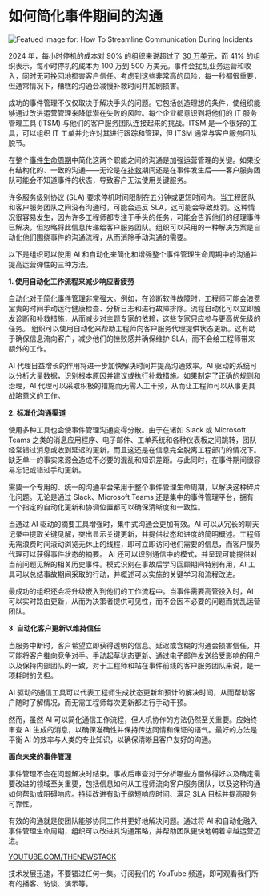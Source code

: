 # 如何简化事件期间的沟通

![Featued image for: How To Streamline Communication During Incidents](https://cdn.thenewstack.io/media/2025/04/033dd0dc-communication-1024x576.jpg)

2024 年，每小时停机的成本对 90% 的组织来说超过了 [30 万美元](https://www.calyptix.com/wp-content/uploads/Hourly-Cost-of-Downtime-ITIC.pdf)，而 41% 的组织表示，每小时停机的成本为 100 万到 500 万美元。事件会扰乱业务运营和收入，同时无可挽回地损害客户信任。考虑到这些非常高的风险，每一秒都很重要，但通常情况下，糟糕的沟通会减慢补救时间并加剧损害。

成功的事件管理不仅仅取决于解决手头的问题。它包括创造理想的条件，使组织能够通过改进运营管理来降低潜在失败的风险。每个企业都意识到将他们的 IT 服务管理工具 (ITSM) 与他们的客户服务团队连接起来的挑战。ITSM 是一个很好的工具，可以组织 IT 工单并允许对其进行跟踪和管理，但 ITSM 通常与客户服务团队脱节。

在整个[事件生命周期](https://thenewstack.io/best-practices-for-mastering-the-incident-life-cycle/)中简化这两个职能之间的沟通是加强运营管理的关键。如果没有结构化的、一致的沟通——无论是在[补救](https://thenewstack.io/5-ways-to-supercharge-incident-remediation-with-automation/)期间还是在事件发生后——客户服务团队可能会不知道事件的状态，导致客户无法使用关键服务。

许多服务级别协议 (SLA) 要求停机时间限制在五分钟或更短时间内。当工程团队和客户服务团队之间没有沟通时，可能会违反 SLA，这可能会导致处罚。这种情况很容易发生，因为许多工程师都专注于手头的任务，可能会告诉他们的经理事件已解决，但忽略将此信息传递给客户服务团队。组织可以采用的一种解决方案是自动化他们围绕事件的沟通流程，从而消除手动沟通的需要。

以下是组织可以使用 AI 和自动化来简化和增强整个事件管理生命周期中的沟通并提高运营弹性的三种方法。

**1. 使用自动化工作流程来减少响应者疲劳**

[自动化对于简化事件管理非常强大](https://thenewstack.io/chaos-to-control-3-steps-for-automating-incident-management/)。例如，在诊断软件故障时，工程师可能会浪费宝贵的时间手动运行健康检查、分析日志和进行故障排除。流程自动化可以立即触发诊断和补救措施，从而减少对主题专家的依赖，这些专家只应参与更高优先级的任务。
组织可以使用自动化来帮助工程师向客户服务代理提供状态更新。这有助于确保信息流向客户，减少他们的挫败感并确保维护 SLA，而不会给工程师带来额外的工作。

AI 代理日益增长的作用将进一步加快解决时间并提高沟通效率。AI 驱动的系统可以分析大量数据，识别根本原因并建议或执行补救措施。如果制定了正确的规则和治理，AI 代理可以采取积极的措施而无需人工干预，从而让工程师可以从事更具战略意义的工作。

**2. 标准化沟通渠道**

使用多种工具也会使事件管理沟通变得分散。由于在诸如 Slack 或 Microsoft Teams 之类的消息应用程序、电子邮件、工单系统和各种仪表板之间跳转，团队经常错过消息或收到延迟的更新，而且这还是在信息完全脱离工程部门的情况下。缺乏单一的事实来源会造成不必要的混乱和知识差距。与此同时，在事件期间很容易忘记或错过手动更新。

需要一个专用的、统一的沟通平台来用于整个事件管理生命周期，以解决这种碎片化问题。无论是通过 Slack、Microsoft Teams 还是集中的事件管理平台，拥有一个指定的自动化更新和协调位置都可以确保清晰度和一致性。

当通过 AI 驱动的摘要工具增强时，集中式沟通会更加有效。AI 可以从冗长的聊天记录中提取关键见解，突出显示关键更新，并提供状态和进度的简明概述。工程师无需浪费时间滚动浏览无休止的线程，即可立即访问他们需要的信息，而客户服务代理可以获得事件状态的摘要。
AI 还可以识别通信中的模式，并呈现可能提供对当前问题见解的相关历史事件。模式识别在事故后学习回顾期间特别有用，AI 工具可以总结事故期间采取的行动，并概述可以实施的关键学习和流程改进。

最成功的组织还会将升级嵌入到他们的工作流程中。当事件需要高管投入时，AI 可以实时路由更新，从而为决策者提供可见性，而不会因不必要的问题而扰乱运营团队。

**3. 自动化客户更新以维持信任**

当服务中断时，客户希望立即获得透明的信息。延迟或含糊的沟通会损害信任，并可能将客户推向竞争对手。手动起草状态更新、通过电子邮件发送给受影响的用户以及保持内部团队的一致，对于工程师和站在事件前线的客户服务团队来说，是一项耗时的负担。

AI 驱动的通信工具可以代表工程师生成状态更新和预计的解决时间，从而帮助客户随时了解情况，而无需工程师每次更新都进行手动干预。

然而，虽然 AI 可以简化通信工作流程，但人机协作的方法仍然至关重要。应始终审查 AI 生成的消息，以确保准确性并保持传达同情和保证的语气。最好的方法是平衡 AI 的效率与人类的专业知识，以确保清晰且客户友好的沟通。

**面向未来的事件管理**

事件管理不会在问题解决时结束。事故后审查对于分析哪些方面做得好以及确定需要改进的领域至关重要，包括信息如何从工程师流向客户服务团队，以及这种沟通如何帮助或阻碍响应。持续改进有助于缩短响应时间、满足 SLA 目标并提高服务可靠性。

有效的沟通就是使团队能够协同工作并更好地解决问题。通过将 AI 和自动化融入事件管理生命周期，组织可以改进其沟通策略，并帮助团队更快地朝着卓越运营迈进。

[YOUTUBE.COM/THENEWSTACK](https://youtube.com/thenewstack?sub_confirmation=1)

技术发展迅速，不要错过任何一集。订阅我们的 YouTube 频道，即可观看我们所有的播客、访谈、演示等。
